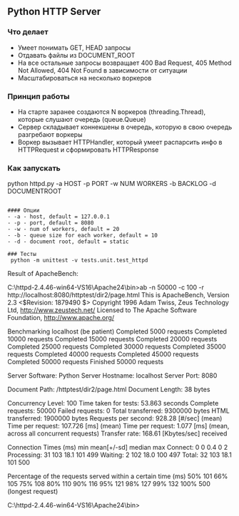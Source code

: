 ## Python HTTP Server

### Что делает
- Умеет понимать GET, HEAD запросы
- Отдавать файлы из DOCUMENT_ROOT
- На все остальные запросы возвращает 400 Bad Request, 405 Method Not Allowed, 404 Not Found в зависимости от ситуации
- Масштабироваться на несколько воркеров

### Принцип работы
- На старте заранее создаются N воркеров (threading.Thread), которые слушают очередь (queue.Queue)
- Сервер складывает коннекшены в очередь, которую в свою очередь разгребают воркеры
- Воркер вызывает HTTPHandler, который умеет распарсить инфо в HTTPRequest и сформировать HTTPResponse

### Как запускать

python httpd.py -a HOST -p PORT -w NUM WORKERS -b BACKLOG -d DOCUMENTROOT 
```

#### Опции
- -a - host, default = 127.0.0.1
- -p - port, default = 8080
- -w - num of workers, default = 20
- -b - queue size for each worker, default = 10
- -d - document root, default = static

### Тесты
 python -m unittest -v tests.unit.test_httpd
```



Result of ApacheBench:

C:\httpd-2.4.46-win64-VS16\Apache24\bin>ab -n 50000 -c 100 -r http://localhost:8080/httptest/dir2/page.html
This is ApacheBench, Version 2.3 <$Revision: 1879490 $>
Copyright 1996 Adam Twiss, Zeus Technology Ltd, http://www.zeustech.net/
Licensed to The Apache Software Foundation, http://www.apache.org/

Benchmarking localhost (be patient)
Completed 5000 requests
Completed 10000 requests
Completed 15000 requests
Completed 20000 requests
Completed 25000 requests
Completed 30000 requests
Completed 35000 requests
Completed 40000 requests
Completed 45000 requests
Completed 50000 requests
Finished 50000 requests


Server Software:        Python
Server Hostname:        localhost
Server Port:            8080

Document Path:          /httptest/dir2/page.html
Document Length:        38 bytes

Concurrency Level:      100
Time taken for tests:   53.863 seconds
Complete requests:      50000
Failed requests:        0
Total transferred:      9300000 bytes
HTML transferred:       1900000 bytes
Requests per second:    928.28 [#/sec] (mean)
Time per request:       107.726 [ms] (mean)
Time per request:       1.077 [ms] (mean, across all concurrent requests)
Transfer rate:          168.61 [Kbytes/sec] received

Connection Times (ms)
              min  mean[+/-sd] median   max
Connect:        0    0   0.4      0       2
Processing:    31  103  18.1    101     499
Waiting:        2  102  18.0    100     497
Total:         32  103  18.1    101     500

Percentage of the requests served within a certain time (ms)
  50%    101
  66%    105
  75%    108
  80%    110
  90%    116
  95%    121
  98%    127
  99%    132
 100%    500 (longest request)

C:\httpd-2.4.46-win64-VS16\Apache24\bin>